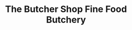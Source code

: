 ---
title: "The Butcher Shop Fine Food Butchery"
url: /tinana/the-butcher-shop-fine-food-butchery/
shop: Metzgerei
---